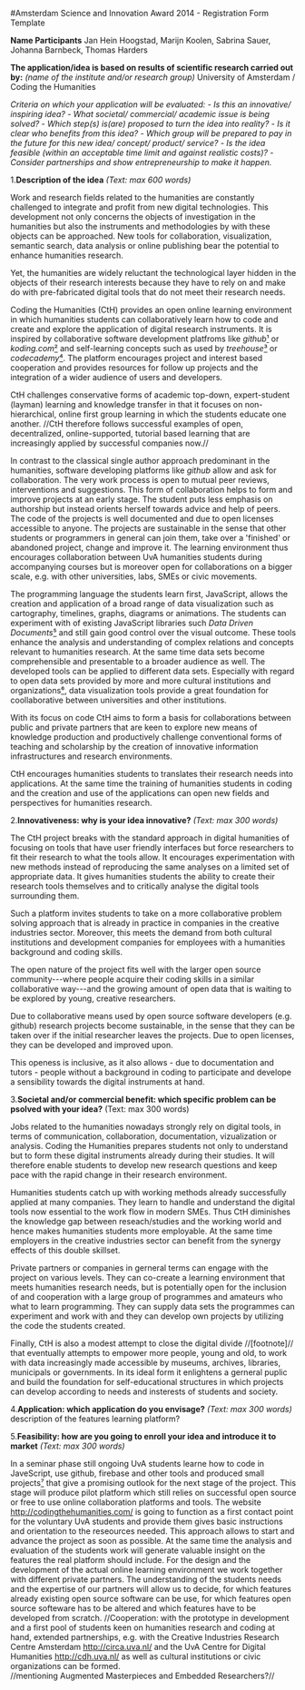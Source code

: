 #Amsterdam Science and Innovation Award 2014 - Registration Form Template

**Name Participants** 
Jan Hein Hoogstad, Marijn Koolen, Sabrina Sauer, Johanna Barnbeck, Thomas Harders

**The application/idea is based on results of scientific research
carried out by:** *(name of the institute and/or research group)*
University of Amsterdam / Coding the Humanities

*Criteria on which your application will be evaluated:*
*- Is this an innovative/ inspiring idea?*
*- What societal/ commercial/ academic issue is being solved?*
*- Which step(s) is(are) proposed to turn the idea into reality?*
*- Is it clear who benefits from this idea?*
*- Which group will be prepared to pay in the future for this new idea/
concept/ product/ service?*
*- Is the idea feasible (within an acceptable time limit and against
realistic costs)?*
*- Consider partnerships and show entrepreneurship to make it happen.*


1.**Description of the idea**
*(Text: max 600 words)*

Work and research fields related to the humanities are constantly challenged to integrate and profit from new digital technologies. This development not only concerns the objects of investigation in the humanities but also the instruments and methodologies by with these objects can be approached. New tools for collaboration, visualization, semantic search, data analysis or online publishing bear the potential to enhance humanities research.

Yet, the humanities are widely reluctant the technological layer hidden in the objects of their research interests because they have to rely on and make do with pre-fabricated digital tools that do not meet their research needs. 

Coding the Humanities (CtH) provides an open online learning environment in which humanities students can collaboratively learn how to code and create and explore the application of digital research instruments. It is inspired by collaborative software development platfroms like *github*[¹] or *koding.com*[²] and self-learning concepts such as used by *treehouse*[³] or *codecademy*[⁴]. The platform encourages project and interest based cooperation and provides resources for follow up projects and the integration of a wider audience of users and developers. 

CtH challenges conservative forms of academic top-down, expert-student (layman) learning and knowledge transfer in that it focuses on non-hierarchical, online first group learning in which the students educate one another. //CtH therefore follows successful examples of open, decentralized, online-supported, tutorial based learning that are increasingly applied by successful companies now.//   

In contrast to the classical single author approach predominant in the humanities, software developing platforms like *github* allow and ask for collaboration. The very work process is open to mutual peer reviews, interventions and suggestions. This form of collaboration helps to form and improve projects at an early stage. The student puts less emphasis on authorship but instead orients herself towards advice and help of peers. The code of the projects is well documented and due to open licenses accessible to anyone. The projects are sustainable in the sense that other students or programmers in general can join them, take over a 'finished' or abandoned project, change and improve it. 
The learning environment thus encourages collaboration between UvA humanities students during accompanying courses but is moreover open for collaborations on a bigger scale, e.g. with other universities, labs, SMEs or civic movements.  

The programming language the students learn first, JavaScript, allows the creation and application of a broad range of data visualization such as cartography, timelines, graphs, diagrams or animations. The students can experiment with of existing JavaScript libraries such *Data Driven Documents*[⁵] and still gain good control over the visual outcome. These tools enhance the analysis and understanding of complex relations and concepts relevant to humanities research. At the same time data sets become comprehensible and presentable to a broader audience as well. The developed tools can be applied to different data sets. Especially with regard to open data sets provided by more and more cultural institutions and organizations[⁶], data visualization tools provide a great foundation for coollaborative between universities and other institutions.

With its focus on code CtH aims to form a basis for collaborations between public and private partners that are keen to explore new means of knowledge production and productively challenge conventional forms of teaching and scholarship by the creation of innovative information infrastructures and research environments. 

CtH encourages humanities students to translates their research needs into applications. At the same time the training of humanities students in coding and the creation and use of the applications can open new fields and perspectives for humanities research.



2.**Innovativeness: why is your idea innovative?**
*(Text: max 300 words)*

The CtH project breaks with the standard approach in digital humanities of focusing on tools that have user friendly interfaces but force researchers to fit their research to what the tools allow. It encourages experimentation with new methods instead of reproducing the same analyses on a limited set of appropriate data. It gives humanities students the ability to create their research tools themselves and to critically analyse the digital tools surrounding them.

Such a platform invites students to take on a more collaborative problem solving approach that is already in practice in companies in the creative industries sector. Moreover, this meets the demand from both cultural institutions and development companies for employees with a humanities background and coding skills. 

The open nature of the project fits well with the larger open source community---where people acquire their coding skills in a similar collaborative way---and the growing amount of open data that is waiting to be explored by young, creative researchers.

Due to collaborative means used by open source software developers (e.g. github) research projects become sustainable, in the sense that they can be taken over if the initial researcher leaves the projects. Due to open licenses, they can be developed and improved upon.

This openess is inclusive, as it also allows - due to documentation and tutors - people without a background in coding to participate and develope a sensibility towards the digital instruments at hand.


3.**Societal and/or commercial benefit: which specific problem can be 
psolved with your idea?** (Text: max 300 words)      

Jobs related to the humanities nowadays strongly rely on digital tools, in terms of communication, collaboration, documentation, vizualization or analysis. 
Coding the Humanities prepares students not only to understand but to form these digital instruments already during their studies. It will therefore enable students to develop new research questions and keep pace with the rapid change in their research environment.  

Humanities students catch up with working methods already successfully applied at many companies. They learn to handle and understand the digital tools now essential to the work flow in modern SMEs. Thus CtH diminishes the knowledge gap between reseach/studies and the working world and hence makes humanities students more employable. At the same time employers in the creative industries sector can benefit from the synergy effects of this double skillset. 

Private partners or companies in gerneral terms can engage with the project on various levels. They can co-create a learning environment that meets humanities research needs, but is potentially open for the inclusion of and cooperation with a large group of programmes and amateurs who what to learn programming. They can supply data sets the programmes can experiment and work with and they can develop own projects by utilizing the code the students created.

Finally, CtH is also a modest attempt to close the digital divide //[footnote]// that eventually attempts to empower more people, young and old, to work with data increasingly made accessible by museums, archives, libraries, municipals or governments.  In its ideal form it enlightens a gerneral puplic and build the foundation for self-educational structures in which projects can develop according to needs and insterests of students and society.


4.**Application: which application do you envisage?**
*(Text: max 300 words)*
description of the features learning platform?


5.**Feasibility: how are you going to enroll your idea and introduce it
to market** *(Text: max 300 words)*

In a seminar phase still ongoing UvA students learne how to code in JaveScript, use github, firebase and other tools and produced small projects[⁷] that give a promising outlook for the next stage of the project. 
This stage will produce pilot platform which still relies on successful open source or free to use online collaboration platforms and tools. The website http://codingthehumanities.com/ is going to function as a first contact point for the voluntary UvA students and provide them gives basic instructions and orientation to the reseources needed. 
This approach allows to start and advance the project as soon as possible. At the same time the analysis and evaluation of the students work will generate valuable insight on the features the real platform should include. For the design and the development of the actual online learning environment we work together with different private partners. The understanding of the students needs and the expertise of our partners will allow us to decide, for which features already existing open source software can be use, for which features open source softeware has to be altered and which features have to be developed from scratch.
//Cooperation: with the prototype in development and a first pool of students keen on humanities research and coding at hand, extended partnerships, e.g. with the Creative Industries Research Centre Amsterdam http://circa.uva.nl/ and the UvA Centre for Digital Humanities http://cdh.uva.nl/ as well as cultural institutions or civic organizations can be formed.   
//mentioning Augmented Masterpieces and Embedded Researchers?//


[¹]: https://github.com/
[²]: https://koding.com/
[³]: http://teamtreehouse.com/
[⁴]: http://www.codecademy.com/
[⁵]: http://d3js.org/
[⁶]: http://www.opencultuurdata.nl/
[⁷]: http://ast.codingthehumanities.com/
